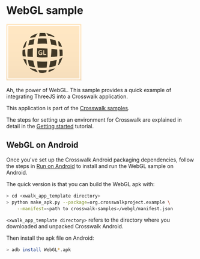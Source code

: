 # WebGL sample

<img class='sample-thumb' src='/assets/sampapp-icon-webgl.png'>

Ah, the power of WebGL. This sample provides a quick example of integrating ThreeJS into a Crosswalk application.

This application is part of the
[Crosswalk samples](https://github.com/crosswalk-project/crosswalk-samples).

The steps for setting up an environment for Crosswalk are explained
in detail in the [Getting started](/documentation/getting_started.html)
tutorial.

## WebGL on Android

Once you've set up the Crosswalk Android packaging dependencies,
follow the steps in [Run on Android](/documentation/android/run_on_android.html)
to install and run the WebGL sample on Android.

The quick version is that you can build the WebGL apk with:

```sh
> cd <xwalk_app_template directory>
> python make_apk.py --package=org.crosswalkproject.example \
    --manifest=<path to crosswalk-samples>/webgl/manifest.json
```

`<xwalk_app_template directory>` refers to the directory where you
downloaded and unpacked Crosswalk Android.

Then install the apk file on Android:

```sh
> adb install WebGL*.apk
```

